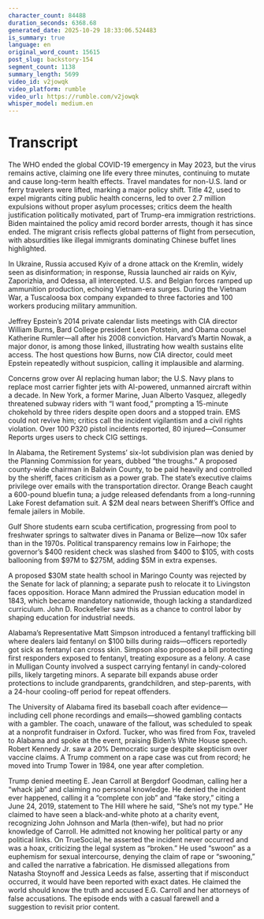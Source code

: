 ```yaml
---
character_count: 84488
duration_seconds: 6368.68
generated_date: 2025-10-29 18:33:06.524483
is_summary: true
language: en
original_word_count: 15615
post_slug: backstory-154
segment_count: 1138
summary_length: 5699
video_id: v2jowqk
video_platform: rumble
video_url: https://rumble.com/v2jowqk
whisper_model: medium.en
---
```


# Transcript

The WHO ended the global COVID-19 emergency in May 2023, but the virus remains active, claiming one life every three minutes, continuing to mutate and cause long-term health effects. Travel mandates for non-U.S. land or ferry travelers were lifted, marking a major policy shift. Title 42, used to expel migrants citing public health concerns, led to over 2.7 million expulsions without proper asylum processes; critics deem the health justification politically motivated, part of Trump-era immigration restrictions. Biden maintained the policy amid record border arrests, though it has since ended. The migrant crisis reflects global patterns of flight from persecution, with absurdities like illegal immigrants dominating Chinese buffet lines highlighted.  

In Ukraine, Russia accused Kyiv of a drone attack on the Kremlin, widely seen as disinformation; in response, Russia launched air raids on Kyiv, Zaporizhia, and Odessa, all intercepted. U.S. and Belgian forces ramped up ammunition production, echoing Vietnam-era surges. During the Vietnam War, a Tuscaloosa box company expanded to three factories and 100 workers producing military ammunition.  

Jeffrey Epstein’s 2014 private calendar lists meetings with CIA director William Burns, Bard College president Leon Potstein, and Obama counsel Katherine Rumler—all after his 2008 conviction. Harvard’s Martin Nowak, a major donor, is among those linked, illustrating how wealth sustains elite access. The host questions how Burns, now CIA director, could meet Epstein repeatedly without suspicion, calling it implausible and alarming.  

Concerns grow over AI replacing human labor; the U.S. Navy plans to replace most carrier fighter jets with AI-powered, unmanned aircraft within a decade. In New York, a former Marine, Juan Alberto Vasquez, allegedly threatened subway riders with “I want food,” prompting a 15-minute chokehold by three riders despite open doors and a stopped train. EMS could not revive him; critics call the incident vigilantism and a civil rights violation. Over 100 P320 pistol incidents reported, 80 injured—Consumer Reports urges users to check CIG settings.  

In Alabama, the Retirement Systems’ six-lot subdivision plan was denied by the Planning Commission for years, dubbed “the troughs.” A proposed county-wide chairman in Baldwin County, to be paid heavily and controlled by the sheriff, faces criticism as a power grab. The state’s executive claims privilege over emails with the transportation director. Orange Beach caught a 600-pound bluefin tuna; a judge released defendants from a long-running Lake Forest defamation suit. A $2M deal nears between Sheriff’s Office and female jailers in Mobile.  

Gulf Shore students earn scuba certification, progressing from pool to freshwater springs to saltwater dives in Panama or Belize—now 10x safer than in the 1970s. Political transparency remains low in Fairhope; the governor’s $400 resident check was slashed from $400 to $105, with costs ballooning from $97M to $275M, adding $5M in extra expenses.  

A proposed $30M state health school in Maringo County was rejected by the Senate for lack of planning; a separate push to relocate it to Livingston faces opposition. Horace Mann admired the Prussian education model in 1843, which became mandatory nationwide, though lacking a standardized curriculum. John D. Rockefeller saw this as a chance to control labor by shaping education for industrial needs.  

Alabama’s Representative Matt Simpson introduced a fentanyl trafficking bill where dealers laid fentanyl on $100 bills during raids—officers reportedly got sick as fentanyl can cross skin. Simpson also proposed a bill protecting first responders exposed to fentanyl, treating exposure as a felony. A case in Mulligan County involved a suspect carrying fentanyl in candy-colored pills, likely targeting minors. A separate bill expands abuse order protections to include grandparents, grandchildren, and step-parents, with a 24-hour cooling-off period for repeat offenders.  

The University of Alabama fired its baseball coach after evidence—including cell phone recordings and emails—showed gambling contacts with a gambler. The coach, unaware of the fallout, was scheduled to speak at a nonprofit fundraiser in Oxford. Tucker, who was fired from Fox, traveled to Alabama and spoke at the event, praising Biden’s White House speech. Robert Kennedy Jr. saw a 20% Democratic surge despite skepticism over vaccine claims. A Trump comment on a rape case was cut from record; he moved into Trump Tower in 1984, one year after completion.  

Trump denied meeting E. Jean Carroll at Bergdorf Goodman, calling her a “whack jab” and claiming no personal knowledge. He denied the incident ever happened, calling it a “complete con job” and “fake story,” citing a June 24, 2019, statement to The Hill where he said, “She’s not my type.” He claimed to have seen a black-and-white photo at a charity event, recognizing John Johnson and Marla (then-wife), but had no prior knowledge of Carroll. He admitted not knowing her political party or any political links. On TrueSocial, he asserted the incident never occurred and was a hoax, criticizing the legal system as “broken.” He used “swoon” as a euphemism for sexual intercourse, denying the claim of rape or “swooning,” and called the narrative a fabrication. He dismissed allegations from Natasha Stoynoff and Jessica Leeds as false, asserting that if misconduct occurred, it would have been reported with exact dates. He claimed the world should know the truth and accused E.G. Carroll and her attorneys of false accusations. The episode ends with a casual farewell and a suggestion to revisit prior content.
